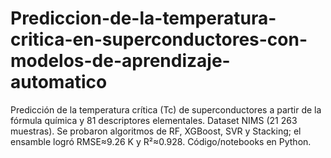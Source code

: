 # Prediccion-de-la-temperatura-critica-en-superconductores-con-modelos-de-aprendizaje-automatico
Predicción de la temperatura crítica (Tc) de superconductores a partir de la fórmula química y 81 descriptores elementales. Dataset NIMS (21 263 muestras). Se probaron algoritmos de RF, XGBoost, SVR y Stacking; el ensamble logró RMSE≈9.26 K y R²≈0.928. Código/notebooks en Python.
